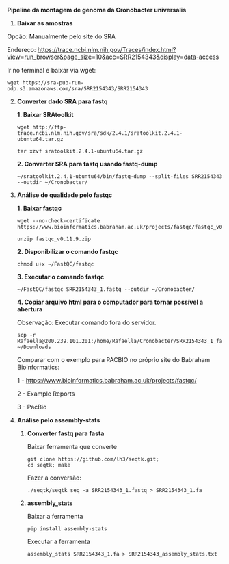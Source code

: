 **Pipeline da montagem de genoma da Cronobacter universalis**


1. **Baixar as amostras**

Opcão: Manualmente pelo site do SRA

Endereço: https://trace.ncbi.nlm.nih.gov/Traces/index.html?view=run_browser&page_size=10&acc=SRR2154343&display=data-access 

Ir no terminal e baixar via wget:

    wget https://sra-pub-run-odp.s3.amazonaws.com/sra/SRR2154343/SRR2154343
        

2. **Converter dado SRA para fastq**

    **1. Baixar SRAtoolkit**

    ```
    wget http://ftp-trace.ncbi.nlm.nih.gov/sra/sdk/2.4.1/sratoolkit.2.4.1-ubuntu64.tar.gz

    tar xzvf sratoolkit.2.4.1-ubuntu64.tar.gz
    ```

    **2. Converter SRA para fastq usando fastq-dump**

    ```
    ~/sratoolkit.2.4.1-ubuntu64/bin/fastq-dump --split-files SRR2154343 --outdir ~/Cronobacter/
    ```

3. **Análise de qualidade pelo fastqc**
    
    **1. Baixar fastqc**

    ```
    wget --no-check-certificate https://www.bioinformatics.babraham.ac.uk/projects/fastqc/fastqc_v0.11.9.zip

    unzip fastqc_v0.11.9.zip
    ```

    **2. Disponibilizar o comando fastqc**

    ```
    chmod u+x ~/FastQC/fastqc
    ```

    **3. Executar o comando fastqc**

    ```
    ~/FastQC/fastqc SRR2154343_1.fastq --outdir ~/Cronobacter/
    ```

    **4. Copiar arquivo html para o computador para tornar possível a abertura**

    Observação: Executar comando fora do servidor. 

    ```
    scp -r Rafaella@200.239.101.201:/home/Rafaella/Cronobacter/SRR2154343_1_fastqc.html ~/Downloads
    ```

    Comparar com o exemplo para PACBIO no próprio site do Babraham Bioinformatics:

    1 - https://www.bioinformatics.babraham.ac.uk/projects/fastqc/

    2 - Example Reports

    3 - PacBio

3. **Análise pelo assembly-stats**
    1. **Converter fastq para fasta**
        
        Baixar ferramenta que converte
        ```
        git clone https://github.com/lh3/seqtk.git;
        cd seqtk; make
        ```
        Fazer a conversão:
        ```
        ./seqtk/seqtk seq -a SRR2154343_1.fastq > SRR2154343_1.fa
        ```

    2. **assembly_stats**
    
        Baixar a ferramenta
        ```
        pip install assembly-stats
        ```
        Executar a ferramenta
        ```
        assembly_stats SRR2154343_1.fa > SRR2154343_assembly_stats.txt
        ```
